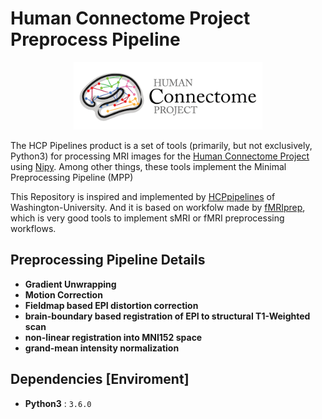 # Human Connectome Project Preprocess Pipeline
<p align="center">
  <a href="https://www.humanconnectome.org/"><img src="./figures/HCP_logo.png" height=60% width=60%></a>
</p>

The HCP Pipelines product is a set of tools (primarily, but not exclusively, Python3) for processing MRI images for the [Human Connectome Project](https://www.humanconnectome.org/) using [Nipy](https://nipy.org/). Among other things, these tools implement the Minimal Preprocessing Pipeline (MPP)

This Repository is inspired and implemented by [HCPpipelines](https://github.com/Washington-University/HCPpipelines) of Washington-University. And it is based on workfolw made by [fMRIprep](https://fmriprep.readthedocs.io/en/stable/), which is very good tools to implement sMRI or fMRI preprocessing workflows.

## Preprocessing Pipeline Details
* **Gradient Unwrapping**
* **Motion Correction**
* **Fieldmap based EPI distortion correction**
* **brain-boundary based registration of EPI to structural T1-Weighted scan**
* **non-linear registration into MNI152 space**
* **grand-mean intensity normalization**


## Dependencies [Enviroment]
* **Python3** : `3.6.0`
